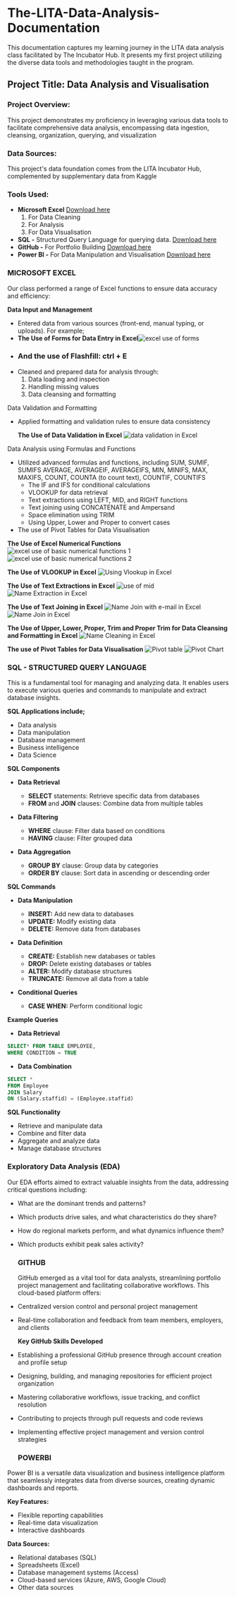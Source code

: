 # The-LITA-Data-Analysis-Documentation
 This documentation captures my learning journey in the LITA data analysis class facilitated by The Incubator Hub. It presents my first project utilizing the diverse data tools and methodologies taught in the program.
 
## Project Title: Data Analysis and Visualisation 


 ### Project Overview:
This project demonstrates my proficiency in leveraging various data tools to facilitate comprehensive data analysis, encompassing data ingestion, cleansing, organization, querying, and visualization
 ### Data Sources:
 This project's data foundation comes from the LITA Incubator Hub, complemented by supplementary data from Kaggle
   ### Tools Used:
   - **Microsoft Excel**  [Download here](https://www.microsoft.com/en-ng)
      1. For Data Cleaning
      2. For Analysis
      3. For Data Visualisation
   - **SQL -** Structured Query Language for querying data.  [Download here](https://www.microsoft.com/en-us/sql-server/sql-server-downloads)
   - **GitHub -** For Portfolio Building [Download here](https://github.com)
   - **Power BI -** For Data Manipulation and Visualisation [Download here](https://www.microsoft.com/en-us/power-platform/products/power-bi)

   ### **MICROSOFT EXCEL**
   Our class performed a range of Excel functions to ensure data accuracy and efficiency:

**Data Input and Management**

- Entered data from various sources (front-end, manual typing, or uploads). For example;
-  **The Use of Forms for Data Entry in Excel**![excel use of forms](https://github.com/user-attachments/assets/2aefe740-ddf1-4165-acc0-d09e4f343977)
- ### **And the use of Flashfill: ctrl + E**
- Cleaned and prepared data for analysis through:
    1. Data loading and inspection
    2. Handling missing values
    3. Data cleansing and formatting
 
Data Validation and Formatting

- Applied formatting and validation rules to ensure data consistency

    **The Use of Data Validation in Excel**
  ![data validation in Excel](https://github.com/user-attachments/assets/cea82fff-36fc-40e0-a9e3-e9ccf96a2f36)


Data Analysis using Formulas and Functions

- Utilized advanced formulas and functions, including SUM, SUMIF, SUMIFS AVERAGE, AVERAGEIF, AVERAGEIFS, MIN, MINIFS, MAX, MAXIFS, COUNT, COUNTA (to count text), COUNTIF, COUNTIFS
    - The IF and IFS for conditional calculations
    - VLOOKUP for data retrieval
    - Text extractions using LEFT, MID, and RIGHT functions
    - Text joining using CONCATENATE and Ampersand
    - Space elimination using TRIM
    - Using Upper, Lower and Proper to convert cases
- The use of Pivot Tables for Data Visualisation
 
 **The Use of Excel Numerical Functions** ![excel use of basic numerical functions 1](https://github.com/user-attachments/assets/bce45cf5-50b4-4d24-bafa-eb0a91fd1b74)![excel use of basic numerical functions 2](https://github.com/user-attachments/assets/ce88acb7-c5f5-400f-a7fc-dfc7870df27f)

**The Use of VLOOKUP in Excel**
![Using Vlookup in Excel](https://github.com/user-attachments/assets/210c603a-2ac1-4710-9e60-1c1b7fb111ce)

**The Use of Text Extractions in Excel**
![use of mid](https://github.com/user-attachments/assets/a779f257-aacb-45be-b91d-77ef67f5d557)
![Name Extraction in Excel](https://github.com/user-attachments/assets/d4042abf-5caa-4f65-8682-52b2df3b9c69)

**The Use of Text Joining in Excel**
![Name Join with e-mail in Excel](https://github.com/user-attachments/assets/2f1fbf3b-d83c-496d-bad6-66e586309098)
![Name Join in Excel](https://github.com/user-attachments/assets/33eee922-7714-48a8-bc6a-8fcbd55f879a)

**The Use of Upper, Lower, Proper, Trim and Proper Trim for Data Cleansing and Formatting in Excel**
![Name Cleaning in Excel](https://github.com/user-attachments/assets/093b1d03-6cac-43c6-81f4-40147493e8b1)

**The use of Pivot Tables for Data Visualisation**
![Pivot table](https://github.com/user-attachments/assets/8c006abc-6e3b-47a4-802a-47b1266226f6)
![Pivot Chart](https://github.com/user-attachments/assets/7e17576c-48a1-4de7-a92d-7d297ad1853d)


### SQL - STRUCTURED QUERY LANGUAGE
This is a fundamental tool for managing and analyzing data. It enables users to execute various queries and commands to manipulate and extract database insights.

**SQL Applications include;**
- Data analysis
- Data manipulation
- Database management
- Business intelligence
- Data Science

**SQL Components**

- **Data Retrieval**

  - **SELECT** statements: Retrieve specific data from databases
  - **FROM** and **JOIN** clauses: Combine data from multiple tables

- **Data Filtering**

  - **WHERE** clause: Filter data based on conditions
  - **HAVING** clause: Filter grouped data

- **Data Aggregation**

  - **GROUP BY** clause: Group data by categories
  - **ORDER BY** clause: Sort data in ascending or descending order

**SQL Commands**

 - **Data Manipulation**

   - **INSERT:** Add new data to databases
   - **UPDATE:** Modify existing data
   - **DELETE:** Remove data from databases

- **Data Definition**

  - **CREATE:** Establish new databases or tables
  - **DROP:** Delete existing databases or tables
  - **ALTER:** Modify database structures
  - **TRUNCATE:** Remove all data from a table

- **Conditional Queries**

  - **CASE WHEN:** Perform conditional logic

**Example Queries** 

   - **Data Retrieval**  

```SQL
SELECT* FROM TABLE EMPLOYEE, 
WHERE CONDITION = TRUE
```

   - **Data Combination**

``` SQL
SELECT *
FROM Employee
JOIN Salary
ON (Salary.staffid) = (Employee.staffid)
```

**SQL Functionality**

  - Retrieve and manipulate data
  - Combine and filter data
  - Aggregate and analyze data
  - Manage database structures

### **Exploratory Data Analysis (EDA)**

Our EDA efforts aimed to extract valuable insights from the data, addressing critical questions including:
- What are the dominant trends and patterns?
- Which products drive sales, and what characteristics do they share?
- How do regional markets perform, and what dynamics influence them?
- Which products exhibit peak sales activity?

  ### GITHUB

  GitHub emerged as a vital tool for data analysts, streamlining portfolio project management and facilitating collaborative workflows. This cloud-based platform offers:
- Centralized version control and personal project management
- Real-time collaboration and feedback from team members, employers, and clients

    **Key GitHub Skills Developed**
- Establishing a professional GitHub presence through account creation and profile setup
- Designing, building, and managing repositories for efficient project organization
- Mastering collaborative workflows, issue tracking, and conflict resolution
- Contributing to projects through pull requests and code reviews
- Implementing effective project management and version control strategies

  ### **POWERBI**
  
 Power BI is a versatile data visualization and business intelligence platform that seamlessly integrates data from diverse sources, creating dynamic dashboards and reports.

**Key Features:**

- Flexible reporting capabilities
- Real-time data visualization
- Interactive dashboards

**Data Sources:**

- Relational databases (SQL)
- Spreadsheets (Excel)
- Database management systems (Access)
- Cloud-based services (Azure, AWS, Google Cloud)
- Other data sources

  
  
  
  
  

     



